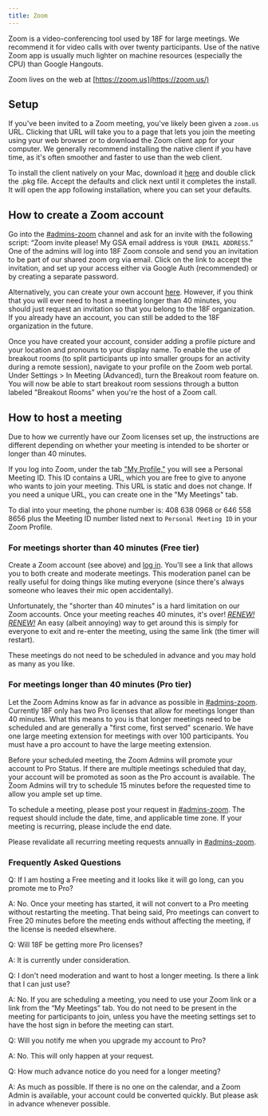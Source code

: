 ```yaml
---
title: Zoom
---
```


Zoom is a video-conferencing tool used by 18F for large meetings.
We recommend it for video calls with over twenty participants. Use of the native Zoom app is
usually much lighter on machine resources (especially the CPU) than Google Hangouts.

Zoom lives on the web at [https://zoom.us](https://zoom.us/)

## Setup

If you've been invited to a Zoom meeting, you've likely been given a `zoom.us` URL. Clicking
that URL will take you to a page that lets you join the meeting using your web browser or to
download the Zoom client app for your computer. We generally recommend installing the native
client if you have time, as it's often smoother and faster to use than the web client.

To install the client natively on your Mac, download it [here](https://zoom.us/client/latest/zoomusInstaller.pkg)
and double click the .pkg file. Accept the defaults and click next until it completes the install.
It will open the app following installation, where you can set your defaults.

## How to create a Zoom account

Go into the [#admins-zoom](https://gsa-tts.slack.com/messages/admins-zoom) channel and ask for an invite with the following script: “Zoom invite please! My GSA email address is `YOUR EMAIL ADDRESS`.” One of the admins will log into 18F Zoom console and send you an invitation to be part of our shared zoom org via email. Click on the link to accept the invitation, and set up your access either via Google Auth (recommended) or by creating a separate password.

Alternatively, you can create your own account [here](https://zoom.us/signup). However, if you
think that you will ever need to host a meeting longer than 40 minutes, you should just request
an invitation so that you belong to the 18F organization. If you already have an account, you
can still be added to the 18F organization in the future.

Once you have created your account, consider adding a profile picture and your location and pronouns to your display name. To enable the use of breakout rooms (to split participants up into smaller groups for an activity during a remote session), navigate to your profile on the Zoom web portal. Under Settings > In Meeting (Advanced), turn the Breakout room feature on. You will now be able to start breakout room sessions through a button labeled "Breakout Rooms" when you're the host of a Zoom call.

## How to host a meeting

Due to how we currently have our Zoom licenses set up, the instructions are different depending on
whether your meeting is intended to be shorter or longer than 40 minutes.

If you log into Zoom, under the tab ["My Profile,"](https://zoom.us/profile) you will see a Personal Meeting ID. This ID contains a URL, which you are free to give to anyone who wants to join your meeting. This URL is static and does
not change. If you need a unique URL, you can create one in the "My Meetings" tab.

To dial into your meeting, the phone number is: 408 638 0968 or 646 558 8656 plus the Meeting ID number listed next to `Personal Meeting ID` in your Zoom Profile.

### For meetings shorter than 40 minutes (Free tier)

Create a Zoom account (see above) and [log in](https://zoom.us/signin). You'll see a link that allows
you to both create and moderate meetings. This moderation panel can be really useful for doing things
like muting everyone (since there's always someone who leaves their mic open accidentally).

Unfortunately, the "shorter than 40 minutes" is a hard limitation on our Zoom accounts. Once your
meeting reaches 40 minutes, it's over! [_RENEW! RENEW!_](http://scifi.stackexchange.com/questions/22080/what-did-the-crowd-think-it-took-to-win-renewal-in-carrousel) An easy (albeit annoying) way to get around this is simply for everyone to exit and re-enter the meeting, using the same link (the timer will restart).

These meetings do not need to be scheduled in advance and you may hold as many as you like.

### For meetings longer than 40 minutes (Pro tier)

Let the Zoom Admins know as far in advance as possible in [#admins-zoom](https://gsa-tts.slack.com/messages/admins-zoom). Currently 18F only has two Pro licenses that allow for meetings longer than 40 minutes. What
this means to you is that longer meetings need to be scheduled and are generally a "first come,
first served" scenario. We have one large meeting extension for meetings with over 100 participants. You must have a pro account to have the large meeting extension.

Before your scheduled meeting, the Zoom Admins will promote your account to Pro Status. If there are multiple
meetings scheduled that day, your account will be promoted as soon as the Pro account is available. The Zoom Admins will try to schedule 15 minutes before the requested time to allow you ample set up time.

To schedule a meeting, please post your request in [#admins-zoom](https://gsa-tts.slack.com/messages/admins-zoom).
The request should include the date, time, and applicable time zone. If your meeting is recurring,
please include the end date.

Please revalidate all recurring meeting requests annually in [#admins-zoom](https://gsa-tts.slack.com/messages/admins-zoom).

### Frequently Asked Questions

Q: If I am hosting a Free meeting and it looks like it will go long, can you promote me to Pro?

A: No. Once your meeting has started, it will not convert to a Pro meeting without restarting the meeting.
That being said, Pro meetings can convert to Free 20 minutes before the meeting ends without affecting the meeting, if the license is needed elsewhere.

Q: Will 18F be getting more Pro licenses?

A: It is currently under consideration.

Q: I don't need moderation and want to host a longer meeting. Is there a link that I can just use?

A: No. If you are scheduling a meeting, you need to use your Zoom link or a link from the “My Meetings” tab. You do not need to be present in the meeting for participants to join, unless you have the meeting settings set to have the host sign in before the meeting can start.

Q: Will you notify me when you upgrade my account to Pro?

A: No. This will only happen at your request.

Q: How much advance notice do you need for a longer meeting?

A: As much as possible. If there is no one on the calendar, and a Zoom Admin is available, your account could be converted quickly. But please ask in advance whenever possible.
